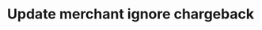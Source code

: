 ---
title: Update merchant ignore chargeback
api:
  file: swagger (2).json
  operationId: UpdateChargebackIgnoreStatus
hidden: false
---